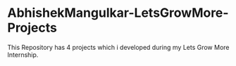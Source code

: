 # AbhishekMangulkar-LetsGrowMore-Projects
This Repository has 4 projects which i developed during my Lets Grow More Internship. 
